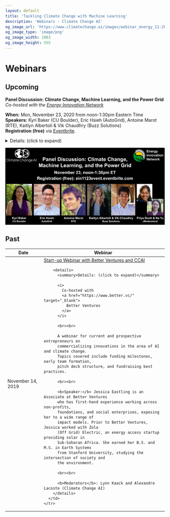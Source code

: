 ```yaml
---
layout: default
title: 'Tackling Climate Change with Machine Learning'
description: 'Webinars - Climate Change AI'
og_image_url: 'https://www.climatechange.ai/images/webinar_energy_11-2020.png'
og_image_type: 'image/png'
og_image_width: 1063
og_image_height: 555
---
```


# Webinars

## Upcoming

<b>Panel Discussion: Climate Change, Machine Learning, and the Power Grid</b><br>
<i>Co-hosted with the <a href="https://www.energyinnovation.network/" target="_blank">Energy Innovation Network</a></i>

<b>When:</b> Mon, November 23, 2020 from noon-1:30pm Eastern Time<br>
<b>Speakers:</b> Kyri Baker (CU Boulder), Eric Hsieh (AutoGrid), Antoine Marot (RTE), Kaitlyn Albertoli & Vik Chaudhry (Buzz Solutions)<br>
<b>Registration (free)</b> via <a href="https://ein1123event.eventbrite.com/" target="_blank">Eventbrite</a>.

<details>

<summary>Details: (click to expand)</summary>

How can machine learning help decarbonize the power sector? Join us for a conversation with leaders from academia, startups, and the power industry, who will share insights from their own work in this space, as well as advice on how to make the leap from innovation to deployment. This webinar is co-hosted by Climate Change AI and the Energy Innovation Network. Speakers include:<br><br>

<a href="http://www.kyrib.com/" target="_blank"><b>Dr. Kyri Baker</b></a> received her B.S., M.S., and Ph.D. in Electrical and Computer Engineering from Carnegie Mellon University in 2009, 2010, and 2014, respectively. From 2015 to 2017, she worked at the National Renewable Energy Laboratory. Since Fall 2017, she has been an Assistant Professor at the University of Colorado Boulder. Dr. Baker is a Fellow of the Renewable and Sustainable Energy Institute (RASEI). Her research focuses on renewable energy integration by changing the way the electric power grid operates. In particular, she develops computationally efficient optimization and learning algorithms for energy systems ranging from building-level assets to transmission grids.<br><br>

<a href="https://www.linkedin.com/in/erichsieh1/" target="_blank"><b>Eric Hsieh</b></a> is the Head of Product for AI/ML Applications for AutoGrid, an energy industry software company. Previously working as a Sr. Machine Learning Engineer for AutoGrid, he built and deployed a Predictive Maintenance model at a Fortune 500 energy company that catches distribution outages with IoT data in realtime. Now, as the Head of Product, Eric aims to make the energy grid more efficient by productizing AI applications. He received his formal education in Evolutionary Biology from the University of Michigan at Ann Arbor, where he founded a biofuel startup that made energy from brewery wastewater. In his free time, Eric enjoys gardening and golfing.<br><br>
 
<a href="https://www.linkedin.com/in/antoine-marot/" target="_blank"><b>Antoine Marot</b></a> is the lead AI scientist at RTE, the French transmission system operator. He holds a double master’s degree in Engineering from Ecole Centrale Paris and Stanford University. After interning at Tesla Motors, he joined RTE R&D on the Apogee project 6 years ago, with the long-term goal of developing a personal assistant for control room operators with AI. Through collaboration with INRIA (the French AI research lab), he supervised several PhD students on augmented power system simulators with AI, and on Human-Intelligent Machine interactions with a strong focus on interpretability. He recently co-authored several papers using AI for power systems and has given talks on the topic at various venues, including a keynote at the IJCNN AI conference. He advocates for a new "AI for power systems community" bringing together researchers from both fields to accelerate the application of AI. The “Learning to Run a Power Network” challenge running along NeurIPS 2020, the largest AI conference, is a strong step forward towards it.<br><br>
 
As the two co-founders of <a href="https://www.buzzsolutions.co/" target="_blank">Buzz Solutions</a>, <a href="https://www.linkedin.com/in/kaitlyn-claire-albertoli/" target="_blank"><b>Kaitlyn Albertoli</b></a> and <a href="https://www.linkedin.com/in/vikhyatchaudhry/" target="_blank"><b>Vik Chaudhry</b></a> met during their time at Stanford University and created Buzz Solutions from a launchpad course there in the spring of 2017. Jointly, the two bring a well-rounded and complimentary skillset to the table. Vik has a Masters degree from Stanford in Energy Engineering focusing on applications of Machine Learning and AI for Smart Grid technologies, Demand Response and Energy Efficiency. He has several years of experience with AI/Machine Learning and Computer Vision, leading ML teams at Cisco Systems. Kaitlyn also graduated from Stanford with coursework in Economics and Finance. She has previous experience working in finance at J.P. Morgan and also ran a nonprofit in the Sustainable Food space. Each bringing unique skill sets to the table, Vik and Kaitlyn are passionate about bringing the digital transformation to a traditional industry with a burning need to modernize the aging grid infrastructure and to put an end to some of the mass disasters such as wildfires, forced shutdowns, and network failures as a result of failed infrastructure.<br><br>

<b>Moderators</b>: <a href="https://priyadonti.com/" target="_blank">Priya Donti</a> (Climate Change AI), <a href="https://www.linkedin.com/in/nayu/" target="_blank">Na Yu</a> (Energy Innovation Network)

</details>

![image](/images/webinar_energy_11-2020.png)



## Past

<table class='webinar-table'>
  <thead>
    <tr>
      <th>Date</th>
      <th>Webinar</th>
    </tr>
  </thead>

  <tbody>
    <tr>
      <td>
        November 14, 2019
      </td>
      <td>
        <a href="https://www.youtube.com/watch?v=TCeBXxj5GUU&ab_channel=ClimateChangeAI" target="_blank">
          Start-up Webinar with Better Ventures and CCAI
        </a>

        <details>
          <summary>Details: (click to expand)</summary>

          <i>
            Co-hosted with
            <a href="https://www.better.vc/" target="_blank">
              Better Ventures
            </a>
          </i>

          <br><br>

          A webinar for current and prospective entrepreneurs on
          commercializing innovations in the area of AI and climate change.
          Topics covered include funding milestones, early team formation,
          pitch deck structure, and fundraising best practices.

          <br><br>

          <b>Speaker:</b> Jessica Eastling is an Associate at Better Ventures
          who has first-hand experience working across non-profits,
          foundations, and social enterprises, exposing her to a wide range of
          impact models. Prior to Better Ventures, Jessica worked with Zola
          (Off Grid) Electric, an energy access startup providing solar in
          Sub-Saharan Africa. She earned her B.S. and M.S. in Earth Systems
          from Stanford University, studying the intersection of society and
          the environment.

          <br><br>

          <b>Moderators</b>: Lynn Kaack and Alexandre Lacoste (Climate Change AI)
        </details>
      </td>
    </tr>
  </tbody>
</table>

